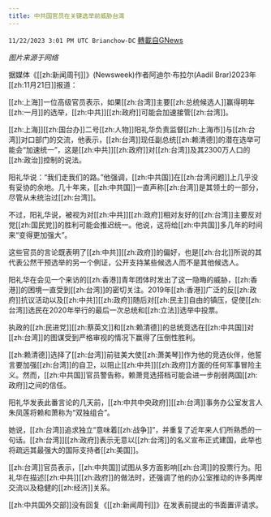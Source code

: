 ```yaml
---
title: 中共国官员在关键选举前威胁台湾
---
```

`11/22/2023 3:01 PM UTC Brianchow-DC` [轉載自GNews](https://gnews.org/articles/2004764)

*图片来源于网络*

据媒体《[[zh:新闻周刊]]》(Newsweek)作者阿迪尔·布拉尔(Aadil Brar)2023年[[zh:11月21日]]报道：

[[zh:上海]]一位高级官员表示，如果[[zh:台湾]]主要[[zh:总统候选人]]赢得明年[[zh:一月]]的选举，[[zh:中共]][[zh:政府]]可能会加速接管[[zh:台湾]]。

[[zh:上海]][[zh:国台办]]二号[[zh:人物]]阳礼华负责监督[[zh:上海市]]与[[zh:台湾]]对口部门的交流，他表示，[[zh:台湾]]现任副总统[[zh:赖清德]]的潜在选举可能会“加速统一”，这是[[zh:中共]][[zh:政府]]对[[zh:台湾]]及其2300万人口的[[zh:政治]]控制的说法。

阳礼华说：“我们走我们的路。”他强调，[[zh:中共国]]在[[zh:台湾问题]]上几乎没有妥协的余地。几十年来，[[zh:中共国]]一直声称[[zh:台湾]]是其领土的一部分，尽管从未统治过[[zh:台湾]]。

不过，阳礼华说，被视为对[[zh:中共]][[zh:政府]]相对友好的[[zh:台湾]]主要反对党[[zh:国民党]]的胜利可能会推迟统一。他说，这将给[[zh:中共国]]多几年的时间来“变得更加强大”。

这些官员的言论既表明了[[zh:中共]][[zh:政府]]的偏好，也是[[zh:台北]]所说的其代表公然干预选举的另一个例证，公开支持某些候选人而不是其他候选人。

阳礼华在会见一个来访的[[zh:香港]]青年团体时发出了这一隐晦的威胁，[[zh:香港]]的困境一直受到[[zh:台湾]]的密切关注。2019年[[zh:香港]]广泛的反[[zh:政府]]抗议活动以及[[zh:中共]][[zh:政府]]随后对[[zh:民主]]自由的镇压，促使[[zh:台湾]]选民在2020年举行的最后一次总统和[[zh:立法]]选举中投票。

执政的[[zh:民进党]][[zh:蔡英文]]和[[zh:赖清德]]的总统竞选在[[zh:中共国]]对[[zh:台湾]]的图谋受到严格审视的情况下赢得了压倒性胜利。

[[zh:赖清德]]选择了[[zh:台湾]]前驻美大使[[zh:萧美琴]]作为他的竞选伙伴，他誓言要加强[[zh:台湾]]的自卫，以阻止[[zh:中共]][[zh:政府]]方面的任何军事冒险主义。然而，[[zh:中共国]]官员警告称，赖萧竞选搭档可能会进一步削弱两国[[zh:政府]]之间的信任。

阳礼华发表此番言论的几天前，[[zh:中共中央政府]][[zh:台湾]]事务办公室发言人朱凤莲将赖和萧称为“双独组合”。

她说，[[zh:台湾]]追求独立“意味着[[zh:战争]]”，并重复了近年来人们所熟悉的一句话。[[zh:台湾]][[zh:政府]]表示无意以[[zh:台湾]]的名义宣布正式建国，此举也将疏远其最强大的国际支持者[[zh:美国]]。

[[zh:台湾]]官员表示，[[zh:中共国]]试图从多方面影响[[zh:台湾]]的投票行为。阳礼华在描述[[zh:中共]][[zh:政府]]的做法时，还强调了他的办公室推动的许多两岸交流以及稳健的[[zh:经济]]关系。

[[zh:中共国外交部]]没有回复《[[zh:新闻周刊]]》在发表前提出的书面置评请求。
